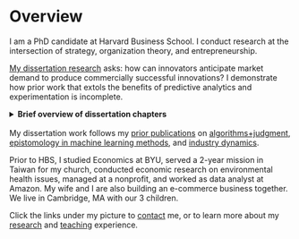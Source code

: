 # Overview

I am a PhD candidate at Harvard Business School. I conduct research at the intersection of strategy, organization theory, and entrepreneurship.

<a href="https://ryantallen.com/research/#dissertation-working-papers" target="_blank">My dissertation research</a> asks: how can innovators anticipate market demand to produce commercially successful innovations? I demonstrate how prior work that extols the benefits of predictive analytics and experimentation is incomplete.

<details><summary><strong>Brief overview of dissertation chapters</strong></summary>
  See my <a href="https://ryantallen.com/research/#dissertation-working-papers" target="_blank">research page</a> for full abstracts
<ul>
<li>In <strong>chapter 1</strong> of my dissertation, I show that when incumbent products enjoy high market power, new products that initially appeal to niche market segments are more likely to achieve widespread commercial success than products that initially enjoy broad appeal. Therefore, prior to launch, innovations with the most potential for commercial success may systematically appear to have small potential market sizes according to traditional quantitative market-sizing techniques.</li>
  
<li>In <strong>chapter 2 (my job market paper)</strong>, I ask whether organizations with data-driven cultures are more innovative. This question has evoked polarized viewpoints: some argue that reliance on quantitative data increases innovative foresight by reducing the biases inherent in softer methods, whereas others argue that such reliance leads to merely incremental innovation. Instead of focusing on the magnitude of reliance on quantitative analysis, I focus on what I call the <i>epistemic plasticity</i> of organizational culture—the extent to which the culture values different kinds of analyses. Surprisingly, I show that data-driven organizations produce the most breakthrough commercial successes—but only if they also liberally use qualitative analysis.</li>
  
<li>In <strong>chapter 3</strong>, I study experimentation-driven product innovation in user communities. I show that innovation trajectories can get derailed when innovators are highly responsive to experimentation in highly concentrated user communities that are not representative of the broader market.</li>
</ul>
</details><br>
My dissertation work follows my <a href="https://ryantallen.com/research/#publications" target="_blank">prior publications</a> on <a href="https://pubsonline.informs.org/doi/abs/10.1287/orsc.2021.1554" target="_blank">algorithms+judgment</a>, <a href="https://onlinelibrary.wiley.com/doi/abs/10.1002/smj.3215" target="_blank">epistomology in machine learning methods</a>, and <a href="https://pubsonline.informs.org/doi/abs/10.1287/stsc.2021.0130" target="_blank">industry dynamics</a>.  
  
Prior to HBS, I studied Economics at BYU, served a 2-year mission in Taiwan for my church, conducted economic research on environmental health issues, managed at a nonprofit, and worked as data analyst at Amazon. My wife and I are also building an e-commerce business together. We live in Cambridge, MA with our 3 children.
  
Click the links under my picture to <a href="https://ryantallen.com/contact/" target="_blank">contact</a> me, or to learn more about my <a href="https://ryantallen.com/research/" target="_blank">research</a> and <a href="https://ryantallen.com/teaching/" target="_blank">teaching</a> experience.
